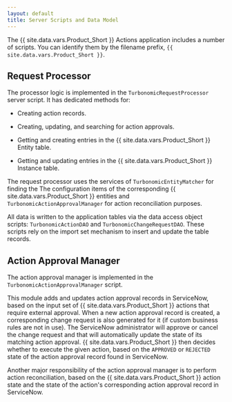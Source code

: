 ```yaml
---
layout: default
title: Server Scripts and Data Model
---
```


The {{ site.data.vars.Product_Short }} Actions application includes 
a number of scripts. You can identify them by the filename prefix, 
`{{ site.data.vars.Product_Short }}`.


## Request Processor

The processor logic is implemented in the 
`TurbonomicRequestProcessor` server script. It has dedicated methods for:

- Creating action records.

- Creating, updating, and searching for action approvals.

- Getting and creating entries in the {{ site.data.vars.Product_Short }} Entity table.

- Getting and updating entries in the {{ site.data.vars.Product_Short }} Instance table.

The request processor uses the services of `TurbonomicEntityMatcher` for finding the 
The configuration items of the corresponding {{ site.data.vars.Product_Short }} entities 
and `TurbonomicActionApprovalManager` for action reconciliation purposes. 

All data is 
written to the application tables via the data access object scripts: 
`TurbonomicActionDAO` and `TurbonomicChangeRequestDAO`. These scripts rely 
on the import set mechanism to insert and update the table records.

## Action Approval Manager

The action approval manager is implemented in the `TurbonomicActionApprovalManager` script. 

This module adds and updates action approval records in ServiceNow, based on the input set of 
{{ site.data.vars.Product_Short }} actions that require external approval. When a new action 
approval record is created, a corresponding change request is also generated for it (if 
custom business rules are not in use). The ServiceNow administrator will approve or cancel 
the change request and that will automatically update the state of its matching action approval. 
{{ site.data.vars.Product_Short }} then decides whether to execute the given action, based on 
the `APPROVED` or `REJECTED` state of the action approval record found in ServiceNow.

Another major responsibility of the action approval manager is to perform action 
reconciliation, based on the {{ site.data.vars.Product_Short }} action state and the state 
of the action's corresponding action approval record in ServiceNow.


